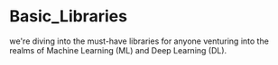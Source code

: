 # Basic_Libraries
we're diving into the must-have libraries for anyone venturing into the realms of Machine Learning (ML) and Deep Learning (DL). 

